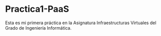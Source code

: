 Practica1-PaaS
==============

Esta es mi primera práctica en la Asignatura Infraestructuras Virtuales del Grado de Ingeniería Informática.
